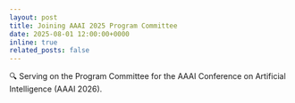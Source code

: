 ```yaml
---
layout: post
title: Joining AAAI 2025 Program Committee
date: 2025-08-01 12:00:00+0000
inline: true
related_posts: false
---
```


🔍 Serving on the Program Committee for the AAAI Conference on Artificial Intelligence (AAAI 2026).